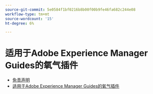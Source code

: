 ```yaml
---
source-git-commit: 5e0584f1bf0216b8b00f00b9fe46fa682c244e08
workflow-type: tm+mt
source-wordcount: '15'
ht-degree: 6%

---
```

# 适用于Adobe Experience Manager Guides的氧气插件

- [免责声明](rebranding-disclaimer.md)
- [适用于Adobe Experience Manager Guides的氧气插件](use-aem-connector.md)


